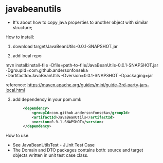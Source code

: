 # javabeanutils

- It's about how to copy java properties to another object with similar structure;

How to install:

1. download target/JavaBeanUtils-0.0.1-SNAPSHOT.jar

2. add local repo

mvn install:install-file -Dfile=path-to-file/JavaBeanUtils-0.0.1-SNAPSHOT.jar -DgroupId=com.github.andersonfonseka \
    -DartifactId=JavaBeanUtils -Dversion=0.0.1-SNAPSHOT -Dpackaging=jar

reference: https://maven.apache.org/guides/mini/guide-3rd-party-jars-local.html

3. add dependency in your pom.xml:

```xml
		<dependency>
			<groupId>com.github.andersonfonseka</groupId>
		    <artifactId>JavaBeanUtils</artifactId>
		    <version>0.0.1-SNAPSHOT</version>		
		</dependency>
```

How to use:

- See JavaBeanUtilsTest - JUnit Test Case
- The Domain and DTO packages contains both: source and target objects written in unit test case class. 


